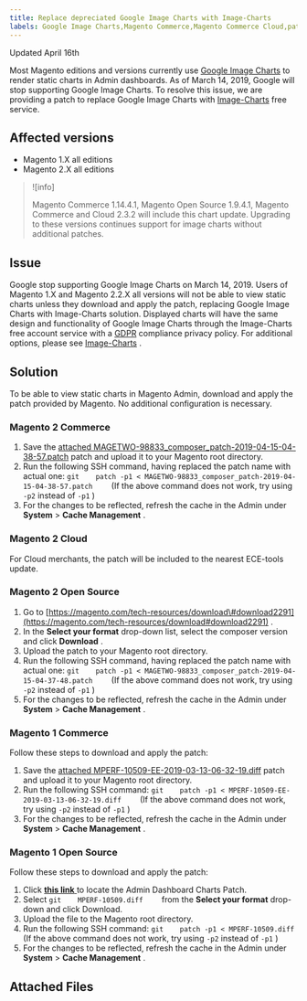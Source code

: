 ```yaml
---
title: Replace depreciated Google Image Charts with Image-Charts
labels: Google Image Charts,Magento Commerce,Magento Commerce Cloud,patch,troubleshooting
---
```


Updated April 16th

Most Magento editions and versions currently use [Google Image Charts](https://developers.google.com/chart/image/) to render static charts in Admin dashboards. As of March 14, 2019, Google will stop supporting Google Image Charts. To resolve this issue, we are providing a patch to replace Google Image Charts with [Image-Charts](https://www.image-charts.com/) free service.

## Affected versions

* Magento 1.X all editions
* Magento 2.X all editions

>![info]
>
>Magento Commerce 1.14.4.1, Magento Open Source 1.9.4.1, Magento Commerce and Cloud 2.3.2 will include this chart update. Upgrading to these versions continues support for image charts without additional patches.

## Issue

Google stop supporting Google Image Charts on March 14, 2019. Users of Magento 1.X and Magento 2.2.X all versions will not be able to view static charts unless they download and apply the patch, replacing Google Image Charts with Image-Charts solution. Displayed charts will have the same design and functionality of Google Image Charts through the Image-Charts free account service with a [GDPR](https://www.image-charts.com/data-processing-addendum.html) compliance privacy policy. For additional options, please see [Image-Charts](https://www.image-charts.com/) .

## Solution

To be able to view static charts in Magento Admin, download and apply the patch provided by Magento. No additional configuration is necessary.

### Magento 2 Commerce

1. Save the [attached MAGETWO-98833\_composer\_patch-2019-04-15-04-38-57.patch](https://support.magento.com/hc/en-us/article_attachments/360026447212/MAGETWO-98833_composer_patch-2019-04-15-04-38-57.patch) patch and upload it to your Magento root directory.
1. Run the following SSH command, having replaced the patch name with actual one:    ```git    patch -p1 < MAGETWO-98833_composer_patch-2019-04-15-04-38-57.patch    ```    (If the above command does not work, try using `-p2` instead of `-p1` )
1. For the changes to be reflected, refresh the cache in the Admin under **System** > **Cache Management** .

### Magento 2 Cloud

For Cloud merchants, the patch will be included to the nearest ECE-tools update.

### Magento 2 Open Source

1. Go to [https://magento.com/tech-resources/download\#download2291](https://magento.com/tech-resources/download#download2291) .
1. In the **Select your format** drop-down list, select the composer version and click **Download** .
1. Upload the patch to your Magento root directory.
1. Run the following SSH command, having replaced the patch name with actual one:    ```git    patch -p1 < MAGETWO-98833_composer_patch-2019-04-15-04-37-48.patch    ```    (If the above command does not work, try using `-p2` instead of `-p1` )
1. For the changes to be reflected, refresh the cache in the Admin under **System** > **Cache Management** .

### Magento 1 Commerce

Follow these steps to download and apply the patch:

1. Save the [attached MPERF-10509-EE-2019-03-13-06-32-19.diff](https://support.magento.com/hc/en-us/article_attachments/360026461371/MPERF-10509-EE-2019-03-13-06-32-19.diff) patch and upload it to your Magento root directory.
1. Run the following SSH command:    ```git    patch -p1 < MPERF-10509-EE-2019-03-13-06-32-19.diff    ```    (If the above command does not work, try using `-p2` instead of `-p1` )
1. For the changes to be reflected, refresh the cache in the Admin under **System** > **Cache Management** .

### Magento 1 Open Source

Follow these steps to download and apply the patch:

1. Click [ **this link** ](https://magento.com/tech-resources/download#download2283) to locate the Admin Dashboard Charts Patch.
1. Select    ```git    MPERF-10509.diff    ```    from the **Select your format** drop-down and click Download.
1. Upload the file to the Magento root directory.
1. Run the following SSH command:    ```git    patch -p1 < MPERF-10509.diff    ```    (If the above command does not work, try using `-p2` instead of `-p1` )
1. For the changes to be reflected, refresh the cache in the Admin under **System** > **Cache Management** .

## Attached Files
